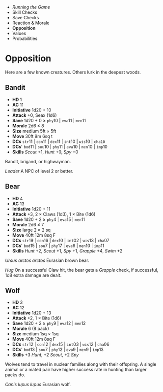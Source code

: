 
<!-- .margin.compass -->
* _Running the Game_
* Skill Checks
* Save Checks
* Reaction & Morale
* **Opposition**
* Values
* Probabilities


# Opposition

Here are a few known creatures. Others lurk in the deepest woods.

<!-- <div.creature> -->

## Bandit

* **HD** 1
* **AC** 11
* **Initiative** 1d20 + 10
* **Attack** +0, Seax (1d6)
* **Save** 1d20 + 0 ≥ `phy`10 | `eva`11 | `men`11
* **Morale** 2d6 ≤ 8
* **Size** medium 5ft × 5ft
* **Move** 30ft 9m 6sq t
* **DCs** `str`11 | `con`11 | `dex`11 | `int`10 | `wis`10 | `cha10`
* **DCs'** `bod`11 | `sou`10 | `phy`11 | `eva`10 | `men`10 | `imp`10
* **Skills** _Scout_ +1, _Hunt_ +0, _Spy_ +0

Bandit, brigand, or highwayman.

_Leader_ A NPC of level 2 or better.

<!-- </div> -->

<!-- <div.creature> -->

## Bear

* **HD** 4
* **AC** 13
* **Initiative** 1d20 + 11
* **Attack** +3, 2 × Claws (1d3), 1 × Bite (1d6)
* **Save** 1d20 + 2 ≥ `phy`4 | `eva`15 | `men`11
* **Morale** 2d6 ≤ 7
* **Size** large 2 × 2 sq
* **Move** 40ft 12m 8sq F
* **DCs** `str`19 | `con`16 | `dex`10 | `int`02 | `wis`13 | `cha`07
* **DCs'** `bod`15 | `sou`7 | `phy`17 | `eva`6 | `men`10 | `imp`11
* **Skills** _Hunt_ +2, _Scout_ +1, _Spy_ +1, _Grapple_ +4, _Swim_ +2

_Ursus arctos arctos_ Eurasian brown bear.

_Hug_ On a successful Claw hit, the bear gets a _Grapple_ check, if successful, 1d8 extra damage are dealt.

<!-- </div> -->

<!-- <div.creature> -->

## Wolf

* **HD** 3
* **AC** 12
* **Initiative** 1d20 + 13
* **Attack** +2, 1 × Bite (1d6)
* **Save** 1d20 + 2 ≥ `phy`9 | `eva`12 | `men`12
* **Morale** 6 (8 pack)
* **Size** medium 1sq ×  1sq
* **Move** 40ft 12m 8sq F
* **DCs** `str`12 | `con`12 | `dex`15 | `int`03 | `wis`12 | `cha`06
* **DCs'** `bod`13 | `sou`7 | `phy`12 | `eva`9 | `men`9 | `imp`13
* **Skills** +3 _Hunt_, +2 _Scout_, +2 _Spy_

Wolves tend to travel in nuclear families along with their offspring. A single animal or a mated pair have higher success rate in hunting than larger packs do.

_Canis lupus lupus_ Eurasian wolf.

<!-- </div> -->

